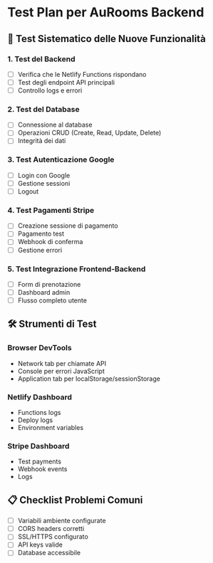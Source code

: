 # Test Plan per AuRooms Backend

## 🧪 Test Sistematico delle Nuove Funzionalità

### 1. Test del Backend
- [ ] Verifica che le Netlify Functions rispondano
- [ ] Test degli endpoint API principali
- [ ] Controllo logs e errori

### 2. Test del Database
- [ ] Connessione al database
- [ ] Operazioni CRUD (Create, Read, Update, Delete)
- [ ] Integrità dei dati

### 3. Test Autenticazione Google
- [ ] Login con Google
- [ ] Gestione sessioni
- [ ] Logout

### 4. Test Pagamenti Stripe
- [ ] Creazione sessione di pagamento
- [ ] Pagamento test
- [ ] Webhook di conferma
- [ ] Gestione errori

### 5. Test Integrazione Frontend-Backend
- [ ] Form di prenotazione
- [ ] Dashboard admin
- [ ] Flusso completo utente

## 🛠️ Strumenti di Test

### Browser DevTools
- Network tab per chiamate API
- Console per errori JavaScript
- Application tab per localStorage/sessionStorage

### Netlify Dashboard
- Functions logs
- Deploy logs
- Environment variables

### Stripe Dashboard
- Test payments
- Webhook events
- Logs

## 📋 Checklist Problemi Comuni

- [ ] Variabili ambiente configurate
- [ ] CORS headers corretti
- [ ] SSL/HTTPS configurato
- [ ] API keys valide
- [ ] Database accessibile
